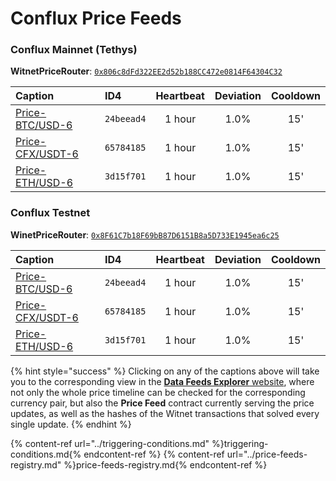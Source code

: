 # Conflux Price Feeds

### Conflux Mainnet (Tethys)

**WitnetPriceRouter**: [`0x806c8dFd322EE2d52b188CC472e0814F64304C32`](https://confluxscan.io/address/cfx:acag3dt7gj1sfzkndcgpj61aufh0jpcpgjcmvbnnrx?tab=contract-viewer)

| **Caption** | **ID4** | **Heartbeat** | **Deviation** | **Cooldown**
| :- | :- | :-: | :-: | :-: 
| [Price-BTC/USD-6](https://feeds.witnet.io/feeds/conflux-tethys_btc-usd_6) | `24beead4` | 1 hour | 1.0% | 15'
| [Price-CFX/USDT-6](https://feeds.witnet.io/feeds/conflux-tethys_cfx-usdt_6) | `65784185` | 1 hour | 1.0% | 15'
| [Price-ETH/USD-6](https://feeds.witnet.io/feeds/conflux-tethys_eth-usd_6) | `3d15f701` | 1 hour | 1.0% | 15'

### Conflux Testnet

**WinetPriceRouter**: [`0x8F61C7b18F69bB87D6151B8a5D733E1945ea6c25`](https://testnet.confluxscan.io/address/cfxtest:ach0dv7vv7y51b80cyr2y1nxh2pyn4xpeyst6h7jph?tab=contract-viewer) 

| **Caption** | **ID4** | **Heartbeat** | **Deviation** | **Cooldown**
| :- | :- | :-: | :-: | :-: 
| [Price-BTC/USD-6](https://feeds.witnet.io/feeds/conflux-testnet_btc-usd_6) | `24beead4` | 1 hour | 1.0% | 15'
| [Price-CFX/USDT-6](https://feeds.witnet.io/feeds/conflux-testnet_cfx-usdt_6) | `65784185` | 1 hour | 1.0% | 15'
| [Price-ETH/USD-6](https://feeds.witnet.io/feeds/conflux-testnet__eth-usd_6) | `3d15f701` | 1 hour | 1.0% | 15'

{% hint style="success" %}
Clicking on any of the captions above will take you to the corresponding view in the [**Data Feeds Explorer** website](https://feeds.witnet.io), where not only the whole price timeline can be checked for the corresponding currency pair, but also the **Price Feed** contract currently serving the price updates, as well as the hashes of the Witnet transactions that solved every single update. 
{% endhint %}

{% content-ref url="../triggering-conditions.md" %}triggering-conditions.md{% endcontent-ref %}
{% content-ref url="../price-feeds-registry.md" %}price-feeds-registry.md{% endcontent-ref %}
